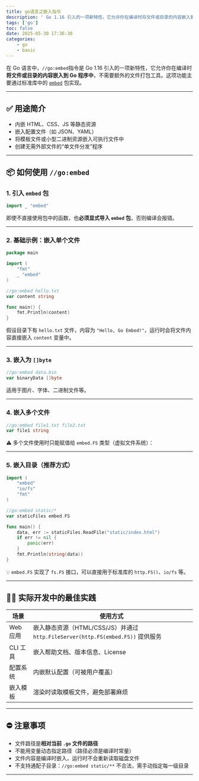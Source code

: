 ```yaml
---
title: go语言之嵌入指令
description: ' Go 1.16 引入的一项新特性，它允许你在编译时将文件或目录的内容嵌入到 Go 程序中，不需要额外的文件打包工具'
tags: ['go']
toc: false
date: 2025-05-30 17:36:30
categories:
    - go
    - basic
---
```


在 Go 语言中，`//go:embed`指令是 Go 1.16 引入的一项新特性，它允许你在编译时**将文件或目录的内容嵌入到 Go 程序中**，不需要额外的文件打包工具。这项功能主要通过标准库中的 [`embed`](https://pkg.go.dev/embed) 包实现。

---

## ✅ 用途简介

- 内嵌 HTML、CSS、JS 等静态资源
- 嵌入配置文件（如 JSON、YAML）
- 将模板文件或小型二进制资源嵌入可执行文件中
- 创建无需外部文件的“单文件分发”程序

---

## 📦 如何使用 `//go:embed`

### 1. 引入 `embed` 包

```go
import _ "embed"
```

即使不直接使用包中的函数，也**必须显式导入 `embed` 包**，否则编译会报错。

---

### 2. 基础示例：嵌入单个文件

```go
package main

import (
    "fmt"
    _ "embed"
)

//go:embed hello.txt
var content string

func main() {
    fmt.Println(content)
}
```

假设目录下有 `hello.txt` 文件，内容为 `"Hello, Go Embed!"`，运行时会将文件内容直接嵌入 `content` 变量中。

---

### 3. 嵌入为 `[]byte`

```go
//go:embed data.bin
var binaryData []byte
```

适用于图片、字体、二进制文件等。

---

### 4. 嵌入多个文件

```go
//go:embed file1.txt file2.txt
var file1 string
```

⚠️ 多个文件使用时只能赋值给 `embed.FS` 类型（虚拟文件系统）：

---

### 5. 嵌入目录（推荐方式）

```go
import (
    "embed"
    "io/fs"
    "fmt"
)

//go:embed static/*
var staticFiles embed.FS

func main() {
    data, err := staticFiles.ReadFile("static/index.html")
    if err != nil {
        panic(err)
    }
    fmt.Println(string(data))
}
```

💡 `embed.FS` 实现了 `fs.FS` 接口，可以直接用于标准库的 `http.FS()`、`io/fs` 等。

---

## 🧑‍💻 实际开发中的最佳实践

| 场景     | 使用方式                                                                        |
| -------- | ------------------------------------------------------------------------------- |
| Web 应用 | 嵌入静态资源（HTML/CSS/JS）并通过 `http.FileServer(http.FS(embed.FS))` 提供服务 |
| CLI 工具 | 嵌入帮助文档、版本信息、License                                                 |
| 配置系统 | 内嵌默认配置（可被用户覆盖）                                                    |
| 嵌入模板 | 渲染时读取模板文件，避免部署麻烦                                                |

---

## ⛔ 注意事项

- 文件路径是**相对当前 `.go` 文件的路径**
- 不能用变量动态指定路径（路径必须是编译时常量）
- 文件内容是编译时嵌入，运行时不会重新读取磁盘文件
- 不支持通配子目录：`//go:embed static/**` 不合法，需手动指定每一级目录

---

